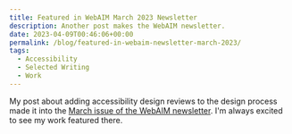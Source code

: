 ```yaml
---
title: Featured in WebAIM March 2023 Newsletter
description: Another post makes the WebAIM newsletter.
date: 2023-04-09T00:46:06+00:00
permalink: /blog/featured-in-webaim-newsletter-march-2023/
tags:
  - Accessibility
  - Selected Writing
  - Work
---
```


My post about adding accessibility design reviews to the design process made it into the [March issue of the WebAIM newsletter](https://webaim.org/newsletter/2023/march). I'm always excited to see my work featured there.
